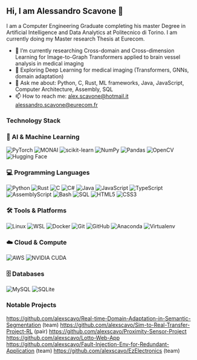 ## Hi, I am Alessandro Scavone 👋

<!--
**alexscavo/alexscavo** is a ✨ _special_ ✨ repository because its `README.md` (this file) appears on your GitHub profile.

Here are some ideas to get you started:

- 🔭 I’m currently working on ...
- 🌱 I’m currently learning ...
- 👯 I’m looking to collaborate on ...
- 🤔 I’m looking for help with ...
- 💬 Ask me about ...
- 📫 How to reach me: ...
- 😄 Pronouns: ...
- ⚡ Fun fact: ...
-->

I am a Computer Engineering Graduate completing his master Degree in Artificial Intelligence and Data Analytics at Politecnico di Torino. I am currently doing my Master research Thesis at Eurecom.

- 🔭 I’m currently researching Cross-domain and Cross-dimension Learning for Image-to-Graph Transformers applied to brain vessel analysis in medical imaging
- 🌱 Exploring Deep Learning for medical imaging (Transformers, GNNs, domain adaptation)
- 💬 Ask me about: Python, C, Rust, ML frameworks, Java, JavaScript, Computer Architecture, Assembly, SQL
- 📫 How to reach me: alex.scavone@hotmail.it alessandro.scavone@eurecom.fr

### Technology Stack
### 🧠 AI & Machine Learning
![PyTorch](https://img.shields.io/badge/PyTorch-%23EE4C2C.svg?style=for-the-badge&logo=pytorch&logoColor=white)
![MONAI](https://img.shields.io/badge/MONAI-%23007396.svg?style=for-the-badge&logo=monai&logoColor=white)
![scikit-learn](https://img.shields.io/badge/scikit--learn-%23F7931E.svg?style=for-the-badge&logo=scikitlearn&logoColor=white)
![NumPy](https://img.shields.io/badge/numpy-%23013243.svg?style=for-the-badge&logo=numpy&logoColor=white)
![Pandas](https://img.shields.io/badge/pandas-%23150458.svg?style=for-the-badge&logo=pandas&logoColor=white)
![OpenCV](https://img.shields.io/badge/opencv-%23white.svg?style=for-the-badge&logo=opencv&logoColor=white)
![Hugging Face](https://img.shields.io/badge/Hugging%20Face-FFD21E?style=for-the-badge&logo=huggingface&logoColor=black)

### 💻 Programming Languages
![Python](https://img.shields.io/badge/python-3670A0?style=for-the-badge&logo=python&logoColor=ffdd54)
![Rust](https://img.shields.io/badge/rust-%23000000.svg?style=for-the-badge&logo=rust&logoColor=white)
![C](https://img.shields.io/badge/c-%2300599C.svg?style=for-the-badge&logo=c&logoColor=white)
![C#](https://img.shields.io/badge/c%23-%23239120.svg?style=for-the-badge&logo=c-sharp&logoColor=white)
![Java](https://img.shields.io/badge/java-%23ED8B00.svg?style=for-the-badge&logo=openjdk&logoColor=white)
![JavaScript](https://img.shields.io/badge/javascript-%23323330.svg?style=for-the-badge&logo=javascript&logoColor=%23F7DF1E)
![TypeScript](https://img.shields.io/badge/typescript-%23007ACC.svg?style=for-the-badge&logo=typescript&logoColor=white)
![AssemblyScript](https://img.shields.io/badge/assembly%20script-%23000000.svg?style=for-the-badge&logo=assemblyscript&logoColor=white)
![Bash](https://img.shields.io/badge/bash-%23121011.svg?style=for-the-badge&logo=gnu-bash&logoColor=white)
![SQL](https://img.shields.io/badge/sql-%2307405e.svg?style=for-the-badge&logo=sqlite&logoColor=white)
![HTML5](https://img.shields.io/badge/html5-%23E34F26.svg?style=for-the-badge&logo=html5&logoColor=white)
![CSS3](https://img.shields.io/badge/css3-%231572B6.svg?style=for-the-badge&logo=css3&logoColor=white)

### 🛠️ Tools & Platforms
![Linux](https://img.shields.io/badge/Linux-FCC624?style=for-the-badge&logo=linux&logoColor=black)
![WSL](https://img.shields.io/badge/WSL-%230078D6.svg?style=for-the-badge&logo=windows-terminal&logoColor=white)
![Docker](https://img.shields.io/badge/docker-%230db7ed.svg?style=for-the-badge&logo=docker&logoColor=white)
![Git](https://img.shields.io/badge/git-%23F05033.svg?style=for-the-badge&logo=git&logoColor=white)
![GitHub](https://img.shields.io/badge/github-%23121011.svg?style=for-the-badge&logo=github&logoColor=white)
![Anaconda](https://img.shields.io/badge/Anaconda-%2344A833.svg?style=for-the-badge&logo=anaconda&logoColor=white)
![Virtualenv](https://img.shields.io/badge/virtualenv-3F9F3F?style=for-the-badge&logo=python&logoColor=white)

### ☁️ Cloud & Compute
![AWS](https://img.shields.io/badge/AWS-%23FF9900.svg?style=for-the-badge&logo=amazon-aws&logoColor=white)
![NVIDIA CUDA](https://img.shields.io/badge/CUDA-%23007639.svg?style=for-the-badge&logo=nvidia&logoColor=white)

### 🗄️ Databases
![MySQL](https://img.shields.io/badge/mysql-4479A1.svg?style=for-the-badge&logo=mysql&logoColor=white)
![SQLite](https://img.shields.io/badge/sqlite-%23003B57.svg?style=for-the-badge&logo=sqlite&logoColor=white)


### Notable Projects
https://github.com/alexscavo/Real-time-Domain-Adaptation-in-Semantic-Segmentation (team)
https://github.com/alexscavo/Sim-to-Real-Transfer-Project-RL (pair)
https://github.com/alexscavo/Proximity-Sensor-Project
https://github.com/alexscavo/Lotto-Web-App
https://github.com/alexscavo/Fault-Injection-Env-for-Redundant-Application (team)
https://github.com/alexscavo/EzElectronics (team)
